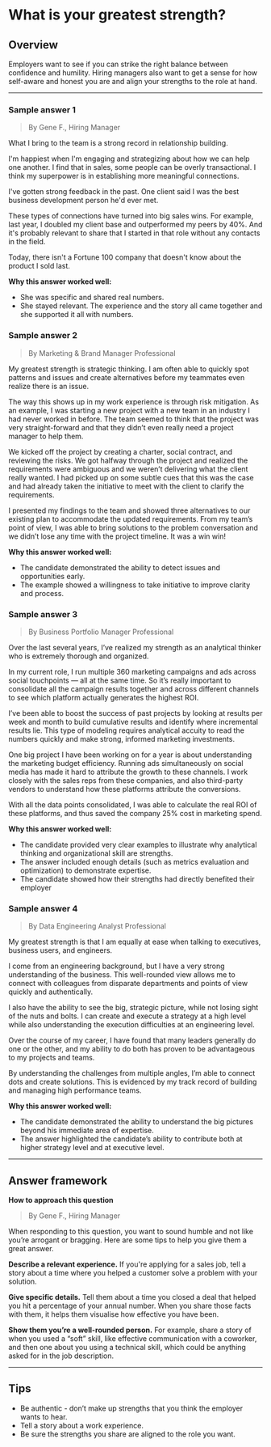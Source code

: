 # What is your greatest strength?

## Overview
Employers want to see if you can strike the right balance between confidence and humility. Hiring managers also want to get a sense for how self-aware and honest you are and align your strengths to the role at hand.

---

### Sample answer 1
> By Gene F., Hiring Manager

What I bring to the team is a strong record in relationship building. 

I'm happiest when I'm engaging and strategizing about how we can help one another. I find that in sales, some people can be overly transactional. I think my superpower is in establishing more meaningful connections.

I've gotten strong feedback in the past. One client said I was the best business development person he'd ever met.

These types of connections have turned into big sales wins. For example, last year, I doubled my client base and outperformed my peers by 40%. And it's probably relevant to share that I started in that role without any contacts in the field.

Today, there isn't a Fortune 100 company that doesn't know about the product I sold last.

**Why this answer worked well:**

* She was specific and shared real numbers.
* She stayed relevant. The experience and the story all came together and she supported it all with numbers.

### Sample answer 2
> By Marketing & Brand Manager Professional

My greatest strength is strategic thinking. I am often able to quickly spot patterns and issues and create alternatives before my teammates even realize there is an issue. 

The way this shows up in my work experience is through risk mitigation. As an example, I was starting a new project with a new team in an industry I had never worked in before. The team seemed to think that the project was very straight-forward and that they didn’t even really need a project manager to help them. 

We kicked off the project by creating a charter, social contract, and reviewing the risks. We got halfway through the project and realized the requirements were ambiguous and we weren’t delivering what the client really wanted. I had picked up on some subtle cues that this was the case and had already taken the initiative to meet with the client to clarify the requirements.

I presented my findings to the team and showed three alternatives to our existing plan to accommodate the updated requirements. From my team’s point of view, I was able to bring solutions to the problem conversation and we didn’t lose any time with the project timeline. It was a win win!

**Why this answer worked well:**

* The candidate demonstrated the ability to detect issues and opportunities early.
* The example showed a willingness to take initiative to improve clarity and process.

### Sample answer 3
> By Business Portfolio Manager Professional

Over the last several years, I’ve realized my strength as an analytical thinker who is extremely thorough and organized. 

In my current role, I run multiple 360 marketing campaigns and ads across social touchpoints — all at the same time. So it’s really important to consolidate all the campaign results together and across different channels to see which platform actually generates the highest ROI.

I’ve been able to boost the success of past projects by looking at results per week and month to build cumulative results and identify where incremental results lie. This type of modeling requires analytical accuity to read the numbers quickly and make strong, informed marketing investments.

One big project I have been working on for a year is about understanding the marketing budget efficiency. Running ads simultaneously on social media has made it hard to attribute the growth to these channels. I work closely with the sales reps from these companies, and also third-party vendors to understand how these platforms attribute the conversions.

With all the data points consolidated, I was able to calculate the real ROI of these platforms, and thus saved the company 25% cost in marketing spend.

**Why this answer worked well:**

* The candidate provided very clear examples to illustrate why analytical thinking and organizational skill are strengths.
* The answer included enough details (such as metrics evaluation and optimization) to demonstrate expertise.
* The candidate showed how their strengths had directly benefited their employer

### Sample answer 4
> By Data Engineering Analyst Professional

My greatest strength is that I am equally at ease when talking to executives, business users, and engineers.

I come from an engineering background, but I have a very strong understanding of the business. This well-rounded view allows me to connect with colleagues from disparate departments and points of view quickly and authentically.

I also have the ability to see the big, strategic picture, while not losing sight of the nuts and bolts. I can create and execute a strategy at a high level while also understanding the execution difficulties at an engineering level.

Over the course of my career, I have found that many leaders generally do one or the other, and my ability to do both has proven to be advantageous to my projects and teams.

By understanding the challenges from multiple angles, I’m able to connect dots and create solutions. This is evidenced by my track record of building and managing high performance teams.

**Why this answer worked well:**

* The candidate demonstrated the ability to understand the big pictures beyond his immediate area of expertise.
* The answer highlighted the candidate’s ability to contribute both at higher strategy level and at executive level.

---

## Answer framework

**How to approach this question**
> By Gene F., Hiring Manager

When responding to this question, you want to sound humble and not like you’re arrogant or bragging. Here are some tips to help you give them a great answer.

**Describe a relevant experience.** If you're applying for a sales job, tell a story about a time where you helped a customer solve a problem with your solution.

**Give specific details.** Tell them about a time you closed a deal that helped you hit a percentage of your annual number. When you share those facts with them, it helps them visualise how effective you have been.

**Show them you’re a well-rounded person.** For example, share a story of when you used a “soft” skill, like effective communication with a coworker, and then one about you using a technical skill, which could be anything asked for in the job description.

---

## Tips

* Be authentic - don’t make up strengths that you think the employer wants to hear.
* Tell a story about a work experience.
* Be sure the strengths you share are aligned to the role you want.
